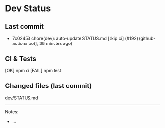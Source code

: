 # Dev Status

## Last commit
- 7c02453 chore(dev): auto-update STATUS.md [skip ci] (#192) (github-actions[bot], 38 minutes ago)
## CI & Tests
[OK] npm ci
[FAIL] npm test

## Changed files (last commit)
dev/STATUS.md

---
Notes:
- ...
